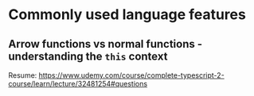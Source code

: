 # Commonly used language features

## Arrow functions vs normal functions - understanding the `this` context

Resume: https://www.udemy.com/course/complete-typescript-2-course/learn/lecture/32481254#questions